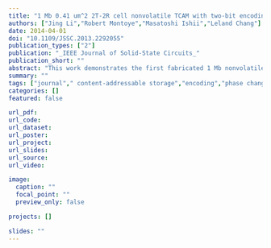 ```yaml
---
title: "1 Mb 0.41 um^2 2T-2R cell nonvolatile TCAM with two-bit encoding and clocked self-referenced sensing (INVITED)"
authors: ["Jing Li","Robert Montoye","Masatoshi Ishii","Leland Chang"]
date: 2014-04-01
doi: "10.1109/JSSC.2013.2292055"
publication_types: ["2"]
publication: "_IEEE Journal of Solid-State Circuits_"
publication_short: ""
abstract: "This work demonstrates the first fabricated 1 Mb nonvolatile TCAM using 2-transistor/2-resistive-storage (2T-2R) cells to achieve >10× smaller cell size than SRAM-based TCAMs at the same technology node. The test chip was designed and fabricated in IBM 90 nm CMOS technology and mushroom phase-change memory (PCM) technology. The primary challenge for enabling reliable array operation with such aggressive cell is presented, namely, severely degraded sensing margin due to significantly lower ON/OFF ratio of resistive memories (~10^2 for PCM) than that of traditional MOSFETs (>10^5 ). To address this challenge, two enabling techniques were developed and implemented in hardware: 1) two-bit encoding and 2) a clocked self-referenced sensing scheme (CSRSS). In addition, the two-bit encoding can also improve algorithmic mapping by effectively compressing TCAM entries. The 1 Mb chip demonstrates reliable low voltage search operation (VDDmin ~750 mV) and a match delay of 1.9 ns under nominal operating conditions."
summary: ""
tags: ["journal"," content-addressable storage","encoding","phase change memories","2t 2r cell nonvolatile tcam","cmos technology","algorithmic mapping","clocked self referenced sensing","phase change memory technology","resistive memories","size 90 nm","time 1.9 ns","two bit encoding","arrays","encoding","microprocessors","phase change materials","random access memory","sensors","associative computing","encoding","hardware accelerator","intrusion detection","matchline compensation","nonvolatile","packet classification","phase change memory (pcm)","search engine","self-referenced sensing","ternary content addressable memory (tcam)"]
categories: []
featured: false

url_pdf:
url_code:
url_dataset:
url_poster:
url_project:
url_slides:
url_source:
url_video:

image:
  caption: ""
  focal_point: ""
  preview_only: false

projects: []

slides: ""
---
```


